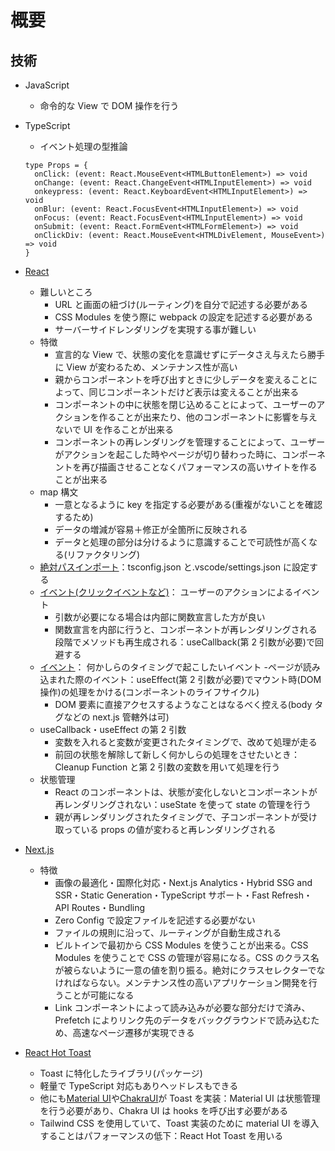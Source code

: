 # 概要

## 技術

- JavaScript

  - 命令的な View で DOM 操作を行う

- TypeScript

  - イベント処理の型推論

  ```
  type Props = {
    onClick: (event: React.MouseEvent<HTMLButtonElement>) => void
    onChange: (event: React.ChangeEvent<HTMLInputElement>) => void
    onkeypress: (event: React.KeyboardEvent<HTMLInputElement>) => void
    onBlur: (event: React.FocusEvent<HTMLInputElement>) => void
    onFocus: (event: React.FocusEvent<HTMLInputElement>) => void
    onSubmit: (event: React.FormEvent<HTMLFormElement>) => void
    onClickDiv: (event: React.MouseEvent<HTMLDivElement, MouseEvent>) => void
  }
  ```

- [React](https://ja.reactjs.org/docs/getting-started.html)

  - 難しいところ
    - URL と画面の紐づけ(ルーティング)を自分で記述する必要がある
    - CSS Modules を使う際に webpack の設定を記述する必要がある
    - サーバーサイドレンダリングを実現する事が難しい
  - 特徴
    - 宣言的な View で、状態の変化を意識せずにデータさえ与えたら勝手に View が変わるため、メンテナンス性が高い
    - 親からコンポーネントを呼び出すときに少しデータを変えることによって、同じコンポーネントだけど表示は変えることが出来る
    - コンポーネントの中に状態を閉じ込めることによって、ユーザーのアクションを作ることが出来たり、他のコンポーネントに影響を与えないで UI を作ることが出来る
    - コンポーネントの再レンダリングを管理することによって、ユーザーがアクションを起こした時やページが切り替わった時に、コンポーネントを再び描画させることなくパフォーマンスの高いサイトを作ることが出来る
  - map 構文
    - 一意となるように key を指定する必要がある(重複がないことを確認するため)
    - データの増減が容易＋修正が全箇所に反映される
    - データと処理の部分は分けるように意識することで可読性が高くなる(リファクタリング)
  - [絶対パスインポート](https://nextjs.org/docs/advanced-features/module-path-aliases)：tsconfig.json と.vscode/settings.json に設定する
  - [イベント(クリックイベントなど)](https://ja.reactjs.org/docs/events.html)：
    ユーザーのアクションによるイベント
    - 引数が必要になる場合は内部に関数宣言した方が良い
    - 関数宣言を内部に行うと、コンポーネントが再レンダリングされる段階でメソッドも再生成される：useCallback(第 2 引数が必要)で回避する
  - [イベント](https://ja.reactjs.org/docs/events.html)：
    何かしらのタイミングで起こしたいイベント -ページが読み込まれた際のイベント：useEffect(第 2 引数が必要)でマウント時(DOM 操作)の処理をかける(コンポーネントのライフサイクル)
    - DOM 要素に直接アクセスするようなことはなるべく控える(body タグなどの next.js 管轄外は可)
  - useCallback・useEffect の第 2 引数
    - 変数を入れると変数が変更されたタイミングで、改めて処理が走る
    - 前回の状態を解除して新しく何かしらの処理をさせたいとき：Cleanup Function と第 2 引数の変数を用いて処理を行う
  - 状態管理
    - React のコンポーネントは、状態が変化しないとコンポーネントが再レンダリングされない：useState を使って state の管理を行う
    - 親が再レンダリングされたタイミングで、子コンポーネントが受け取っている props の値が変わると再レンダリングされる

- [Next.js](https://nextjs.org/docs)

  - 特徴
    - 画像の最適化・国際化対応・Next.js Analytics・Hybrid SSG and SSR・Static Generation・TypeScript サポート・Fast Refresh・API Routes・Bundling
    - Zero Config で設定ファイルを記述する必要がない
    - ファイルの規則に沿って、ルーティングが自動生成される
    - ビルトインで最初から CSS Modules を使うことが出来る。CSS Modules を使うことで CSS の管理が容易になる。CSS のクラス名が被らないように一意の値を割り振る。絶対にクラスセレクターでなければならない。メンテナンス性の高いアプリケーション開発を行うことが可能になる
    - Link コンポーネントによって読み込みが必要な部分だけで済み、Prefetch によりリンク先のデータをバックグラウンドで読み込むため、高速なページ遷移が実現できる

- [React Hot Toast](https://react-hot-toast.com/)
  - Toast に特化したライブラリ(パッケージ)
  - 軽量で TypeScript 対応もありヘッドレスもできる
  - 他にも[Material UI](https://material-ui.com/ja/components/snackbars/)や[ChakraUI](https://chakra-ui.com/docs/feedback/toast)が Toast を実装：Material UI は状態管理を行う必要があり、Chakra UI は hooks を呼び出す必要がある
  - Tailwind CSS を使用していて、Toast 実装のために material UI を導入することはパフォーマンスの低下：React Hot Toast を用いる
